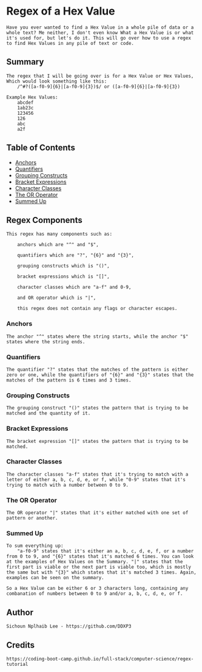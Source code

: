 # Regex of a Hex Value

    Have you ever wanted to find a Hex Value in a whole pile of data or a whole text? Me neither, I don't even know What a Hex Value is or what it's used for, but let's do it. This will go over how to use a regex to find Hex Values in any pile of text or code.

## Summary

    The regex that I will be going over is for a Hex Value or Hex Values, Which would look something like this: 
        /^#?([a-f0-9]{6}|[a-f0-9]{3})$/ or ([a-f0-9]{6}|[a-f0-9]{3})
    
    Example Hex Values:
        abcdef
        1ab23c
        123456
        126
        abc
        a2f

## Table of Contents

- [Anchors](#anchors)
- [Quantifiers](#quantifiers)
- [Grouping Constructs](#grouping-constructs)
- [Bracket Expressions](#bracket-expressions)
- [Character Classes](#character-classes)
- [The OR Operator](#the-or-operator)
- [Summed Up](#summed-up)

## Regex Components

    This regex has many components such as: 

        anchors which are "^" and "$", 

        quantifiers which are "?", "{6}" and "{3}",

        grouping constructs which is "()",

        bracket expressions which is "[]",

        character classes which are "a-f" and 0-9,

        and OR operator which is "|",

        this regex does not contain any flags or character escapes.

### Anchors

    The anchor "^" states where the string starts, while the anchor "$" states where the string ends.

### Quantifiers

    The quantifier "?" states that the matches of the pattern is either zero or one, while the quantifiers of "{6}" and "{3}" states that the matches of the pattern is 6 times and 3 times.

### Grouping Constructs

    The grouping construct "()" states the pattern that is trying to be matched and the quantity of it.

### Bracket Expressions

    The bracket expression "[]" states the pattern that is trying to be matched.

### Character Classes

    The character classes "a-f" states that it's trying to match with a letter of either a, b, c, d, e, or f, while "0-9" states that it's trying to match with a number between 0 to 9.

### The OR Operator

    The OR operator "|" states that it's either matched with one set of pattern or another.

### Summed Up

    To sum everything up:
        "a-f0-9" states that it's either an a, b, c, d, e, f, or a number from 0 to 9, and "{6}" states that it's matched 6 times. You can look at the examples of Hex Values on the Summary. "|" states that the first part is viable or the next part is viable too, which is mostly the same but with "{3}" which states that it's matched 3 times. Again, examples can be seen on the summary.
    
    So a Hex Value can be either 6 or 3 characters long, containing any combanation of numbers between 0 to 9 and/or a, b, c, d, e, or f.

## Author

    Sichoun Nplhaib Lee - https://github.com/DDXP3

## Credits

    https://coding-boot-camp.github.io/full-stack/computer-science/regex-tutorial